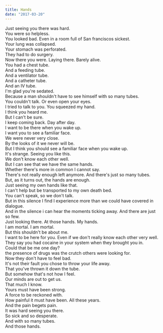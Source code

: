 ```yaml
---
title: Hands
date: "2017-03-20"
---
```


<div class="poem-wrapper">
  Just seeing you there was hard.<br>
  You were so helpless.<br>
  You looked bad. Even in a room full of San franciscos sickest.<br>
  Your lung was collapsed.<br>
  Your stomach was perforated.<br>
  They had to do surgery.<br>
  Now there you were. Laying there. Barely alive.<br>
  You had a chest tube.<br>
  And a feeding tube.<br>
  And a ventilator tube.<br>
  And a catheter tube.<br>
  And an IV tube.<br>
  I'm glad you're sedated.<br>
  Because a man shouldn't have to see himself with so many tubes.<br>
  You couldn't talk. Or even open your eyes.<br>
  I tried to talk to you. You squeezed my hand.<br>
  I think you heard me.<br>
  But I can't be sure.<br>
  I keep coming back. Day after day.<br>
  I want to be there when you wake up.<br>
  I want you to see a familiar face.<br>
  We were never very close.<br>
  By the looks of it we never will be.<br>
  But I think you should see a familiar face when you wake up.<br>
  It's strange. Seeing you like this.<br>
  We don't know each other well.<br>
  But I can see that we have the same hands.<br>
  Whether there's more in common I cannot say.<br>
  There's not really enough left anymore. And there's just so many tubes.<br>
  But, as it turns out, the hands are enough.<br>
  Just seeing my own hands like that.  <br>
  I can't help but be transported to my own death bed.<br>
  You can't speak, so we don't talk.<br>
  But in this silence I find I experience more than we could have covered in dialogue.<br>
  And in the silence i can hear the moments ticking away. And there are just so few.<br>
  Just looking there.  At those hands. My hands. <br>
  I am mortal. I am mortal.<br>
  But this shouldn't be about me.<br>
  I want to be here for you.  Even if we don't really know each other very well.<br>
  They say you had cocaine in your system when they brought you in.<br>
  Could that be me one day?<br>
  the presence of drugs was the crutch others were looking for.<br>
  Now they don't have to feel bad.<br>
  It's not their fault you chose to throw your life away.<br>
  That you've thrown it down the tube.<br>
  But somehow that's not how I feel.<br>
  Our minds are out to get us.<br>
  That much I know.<br>
  Yours must have been strong.<br>
  A force to be reckoned with.<br>
  How painful it must have been.  All these years.<br>
  And the pain begets pain.<br>
  It was hard seeing you there.<br>
  So sick and so desperate.<br>
  And with so many tubes.<br>
  And those hands.<br>
</div>